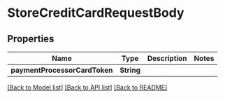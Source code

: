 # StoreCreditCardRequestBody

## Properties
Name | Type | Description | Notes
------------ | ------------- | ------------- | -------------
**paymentProcessorCardToken** | **String** |  | 

[[Back to Model list]](../README.md#documentation-for-models) [[Back to API list]](../README.md#documentation-for-api-endpoints) [[Back to README]](../README.md)


